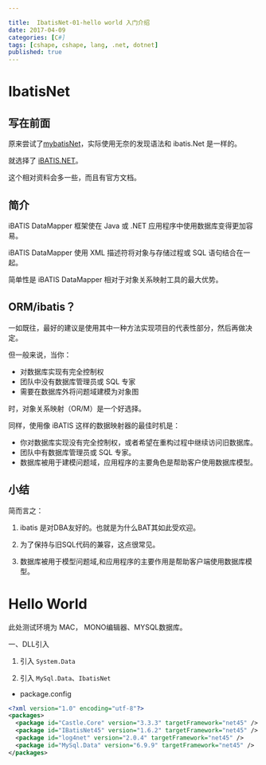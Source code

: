 ```yaml
---

title:  IbatisNet-01-hello world 入门介绍
date: 2017-04-09
categories: [C#]
tags: [cshape, cshape, lang, .net, dotnet]
published: true
---
```



# IbatisNet

## 写在前面

原来尝试了[mybatisNet](https://houbb.github.io/2017/04/08/mybatis-dotnet)，实际使用无奈的发现语法和 ibatis.Net 是一样的。

就选择了 [iBATIS.NET](http://ibatis.apache.org/docs/dotnet/datamapper/index.html)。

这个相对资料会多一些，而且有官方文档。


## 简介

iBATIS DataMapper 框架使在 Java 或 .NET 应用程序中使用数据库变得更加容易。

iBATIS DataMapper 使用 XML 描述符将对象与存储过程或 SQL 语句结合在一起。

简单性是 iBATIS DataMapper 相对于对象关系映射工具的最大优势。

## ORM/ibatis？

一如既往，最好的建议是使用其中一种方法实现项目的代表性部分，然后再做决定。

但一般来说，当你：

- 对数据库实现有完全控制权
- 团队中没有数据库管理员或 SQL 专家
- 需要在数据库外将问题域建模为对象图

时，对象关系映射（OR/M）是一个好选择。

同样，使用像 iBATIS 这样的数据映射器的最佳时机是：

- 你对数据库实现没有完全控制权，或者希望在重构过程中继续访问旧数据库。
- 团队中有数据库管理员或 SQL 专家。
- 数据库被用于建模问题域，应用程序的主要角色是帮助客户使用数据库模型。

## 小结

简而言之：

1. ibatis 是对DBA友好的。也就是为什么BAT其如此受欢迎。

2. 为了保持与旧SQL代码的兼容，这点很常见。

3. 数据库被用于模型问题域,和应用程序的主要作用是帮助客户端使用数据库模型。


# Hello World

此处测试环境为 MAC， MONO编辑器、MYSQL数据库。


一、DLL引入

1. 引入 `System.Data`

2. 引入 `MySql.Data`、`IbatisNet`

- package.config 

```xml
<?xml version="1.0" encoding="utf-8"?>
<packages>
  <package id="Castle.Core" version="3.3.3" targetFramework="net45" />
  <package id="IBatisNet45" version="1.6.2" targetFramework="net45" />
  <package id="log4net" version="2.0.4" targetFramework="net45" />
  <package id="MySql.Data" version="6.9.9" targetFramework="net45" />
</packages>
```


